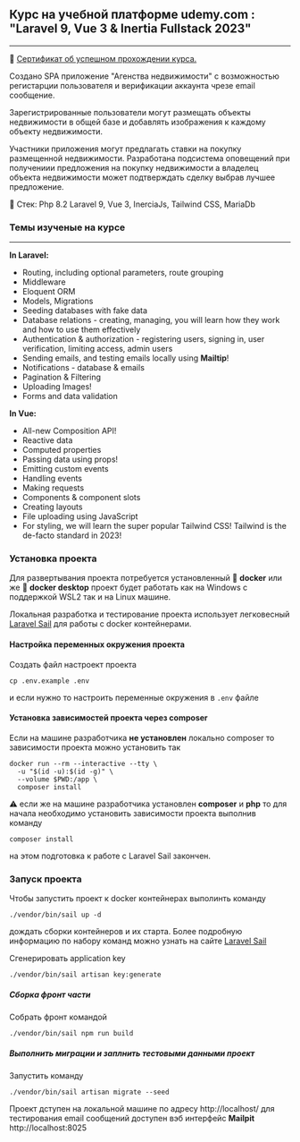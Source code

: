 ## Курс на учебной платформе udemy.com : "Laravel 9, Vue 3 & Inertia Fullstack 2023"

----

🎫 [Сертификат об успешном прохождении курса.](https://www.udemy.com/certificate/UC-005208ce-5326-4bb4-a17b-4f5c3128b280/)

Создано SPA приложение "Агенства недвижимости" с возможностью
регистарции пользователя и верификации аккаунта чрезе
email сообщение.

Зарегистрированные пользователи могут
размещать объекты недвижимости в общей базе и добавлять
изображения к каждому объекту недвижимости.

Участники приложения могут предлагать ставки
на покупку размещенной недвижимости. Разработана подсистема оповещений при получениии
предложения на покупку недвижимости а владелец
объекта недвижимости может подтверждать сделку выбрав лучшее
предложение.

🐘 Стек: Php 8.2 Laravel 9, Vue 3, InerciaJs, Tailwind CSS, MariaDb


### Темы изученые на курсе
____

**In Laravel:**

* Routing, including optional parameters, route grouping
* Middleware
* Eloquent ORM
* Models, Migrations
* Seeding databases with fake data
* Database relations - creating, managing, you will learn how they work and how to use them effectively
* Authentication & authorization - registering users, signing in, user verification, limiting access, admin users
* Sending emails, and testing emails locally using **Mailtip**!
* Notifications - database & emails
* Pagination & Filtering
* Uploading Images!
* Forms and data validation

**In Vue:**

* All-new Composition API!
* Reactive data
* Computed properties
* Passing data using props!
* Emitting custom events
* Handling events
* Making requests
* Components & component slots
* Creating layouts
* File uploading using JavaScript
* For styling, we will learn the super popular Tailwind CSS! Tailwind is the de-facto standard in 2023!

### Установка проекта

Для развертывания проекта потребуется установленный
🐳 **docker** или же 🐋 **docker desktop** проект будет работать
как на Windows с поддержкой WSL2 так и на Linux машине.

Локальная разработка и тестирование проекта использует
легковесный [Laravel Sail](https://laravel.com/docs/9.x/sail)
для работы с docker контейнерами.

#### Настройка переменных окружения проекта

Создать файл настроект проекта

```shell
cp .env.example .env
```

и если нужно то настроить переменные окружения в `.env` файле

#### Установка зависимостей проекта через composer

Если на машине разработчика **не установлен** локально composer
то зависимости проекта можно установить так

```shell
docker run --rm --interactive --tty \
  -u "$(id -u):$(id -g)" \
  --volume $PWD:/app \
  composer install
```

⚠ если же на машине разработчика установлен **composer** и **php**
то для начала необходимо установить зависимости
проекта выполнив команду

```shell
composer install
```

на этом подготовка к работе с Laravel Sail закончен.

### Запуск проекта

Чтобы запустить проект к docker контейнерах выполинть команду

```shell
./vendor/bin/sail up -d
```

дождать сборки контейнеров и их старта. Более подробную информацию
по набору команд можно узнать на сайте
[Laravel Sail](https://laravel.com/docs/9.x/sail)

Сгенерировать application key
```shell
./vendor/bin/sail artisan key:generate
```

##### Сборка фронт части

Собрать фронт командой

```shell
./vendor/bin/sail npm run build
```

##### Выполнить миграции и заплнить тестовыми данными проект

Запустить команду
```shell
./vendor/bin/sail artisan migrate --seed
```

Проект дступен на локальной машине по адресу
http://localhost/
для тестирования email сообщений доступен вэб интерфейс
**Mailpit** http://localhost:8025
